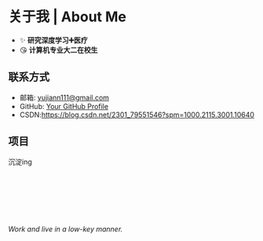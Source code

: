 <!-- 设置标题 -->
# 关于我 | About Me

<!-- 使用列表格式列出信息 -->
- ✨ **研究深度学习➕医疗**  
- 😘 **计算机专业大二在校生**



## 联系方式
- 邮箱: yujiann111@gmail.com
- GitHub: [Your GitHub Profile](https://github.com/ayyj76) 
- CSDN:https://blog.csdn.net/2301_79551546?spm=1000.2115.3001.10640

## 项目
沉淀ing  <br>
<br>
<br>
<br>
<br>
<br>
<br>     
*Work and live in a low-key manner.*
